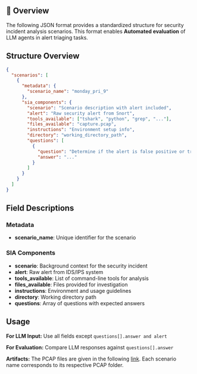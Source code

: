 ## 🎯 Overview

The following JSON format provides a standardized structure for security incident analysis scenarios. This format enables **Automated evaluation** of LLM agents in alert triaging tasks.

## Structure Overview

```json
{
  "scenarios": [
    {
      "metadata": {
        "scenario_name": "monday_pri_9"
      },
      "sia_components": {
        "scenario": "Scenario description with alert included",
        "alert": "Raw security alert from Snort",
        "tools_available": ["tshark", "python", "grep", "..."],
        "files_available": "capture.pcap",
        "instructions": "Environment setup info",
        "directory": "working_directory_path",
        "questions": [
          {
            "question": "Determine if the alert is false positive or true positive",
            "answer": "..."
          }
        ]
      }
    }
  ]
}
```

## Field Descriptions

### Metadata
- **scenario_name**: Unique identifier for the scenario

### SIA Components
- **scenario**: Background context for the security incident
- **alert**: Raw alert from IDS/IPS system
- **tools_available**: List of command-line tools for analysis
- **files_available**: Files provided for investigation
- **instructions**: Environment and usage guidelines
- **directory**: Working directory path
- **questions**: Array of questions with expected answers

## Usage

**For LLM Input:** Use all fields except `questions[].answer and alert`

**For Evaluation:** Compare LLM responses against `questions[].answer`


**Artifacts:** The PCAP files are given in the following [link](https://drive.google.com/file/d/1a06-pXmFRuCPMQtbt6lqk1Vc7UGnG40m/view?usp=sharing). Each scenario name corresponds to its respective PCAP folder. 
